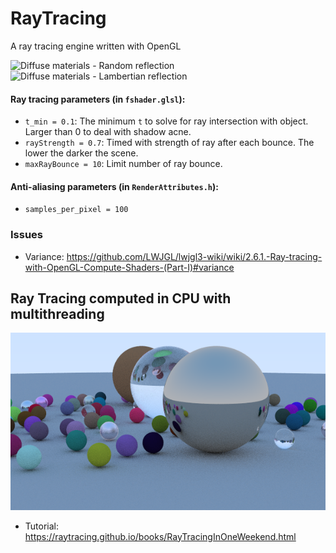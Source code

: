 # RayTracing
A ray tracing engine written with OpenGL

![Diffuse materials - Random reflection](/pics/random_reflection.gif "Diffuse materials using random refelction")
![Diffuse materials - Lambertian reflection](/pics/lambertian_reflection.gif "Diffuse materials using Lambertian refelction")
#### Ray tracing parameters (in `fshader.glsl`):
 - `t_min = 0.1`: The minimum `t` to solve for ray intersection with object. Larger than 0 to deal with shadow acne.
  - `rayStrength = 0.7`: Timed with strength of ray after each bounce. The lower the darker the scene.
  - `maxRayBounce = 10`: Limit number of ray bounce.
#### Anti-aliasing parameters (in `RenderAttributes.h`):
- `samples_per_pixel = 100`

### Issues
* Variance: 
https://github.com/LWJGL/lwjgl3-wiki/wiki/2.6.1.-Ray-tracing-with-OpenGL-Compute-Shaders-(Part-I)#variance

## Ray Tracing computed in CPU with multithreading
![RayTraceing_CPU](/pics/RayTracing_CPU.png "Ray Tracing computed in CPU with multithreading")

* Tutorial: https://raytracing.github.io/books/RayTracingInOneWeekend.html

